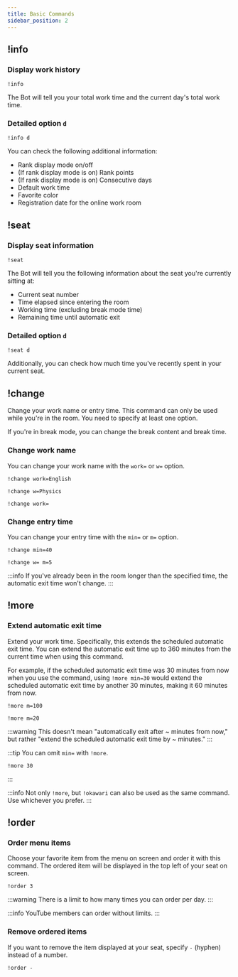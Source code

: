 ```yaml
---
title: Basic Commands
sidebar_position: 2
---
```


## !info

### Display work history

```
!info
```

The Bot will tell you your total work time and the current day's total work time.

### Detailed option `d`

```
!info d
```

You can check the following additional information:

- Rank display mode on/off
- (If rank display mode is on) Rank points
- (If rank display mode is on) Consecutive days
- Default work time
- Favorite color
- Registration date for the online work room

## !seat

### Display seat information

```
!seat
```

The Bot will tell you the following information about the seat you're currently sitting at:

- Current seat number
- Time elapsed since entering the room
- Working time (excluding break mode time)
- Remaining time until automatic exit

### Detailed option `d`

```
!seat d
```

Additionally, you can check how much time you've recently spent in your current seat.

## !change

Change your work name or entry time.
This command can only be used while you're in the room.
You need to specify at least one option.

If you're in break mode, you can change the break content and break time.

### Change work name

You can change your work name with the `work=` or `w=` option.

```text title="Example: Change work name to English."
!change work=English
```

```text title="Example: Change work name to Physics."
!change w=Physics
```

```text title="Example: Remove work name."
!change work=
```

### Change entry time

You can change your entry time with the `min=` or `m=` option.

```text title="Example: Change entry time to 40 minutes. If 10 minutes have already passed since entering, the automatic exit time will be set to 30 minutes later (= 40 minutes after entry time)."
!change min=40
```

```text title="Example: Remove work name and change entry time to 5 minutes. For example, if 3 minutes have passed since entry, the automatic exit time will be set to 2 minutes later (= 5 minutes after entry time)."
!change w= m=5
```

:::info
If you've already been in the room longer than the specified time, the automatic exit time won't change.
:::

## !more

### Extend automatic exit time

Extend your work time.
Specifically, this extends the scheduled automatic exit time.
You can extend the automatic exit time up to 360 minutes from the current time when using this command.

For example, if the scheduled automatic exit time was 30 minutes from now when you use the command, using `!more min=30` would extend the scheduled automatic exit time by another 30 minutes, making it 60 minutes from now.

```text title="Example: Extend by 100 minutes."
!more m=100
```

```text title="Example: Extend by 20 minutes."
!more m=20
```

:::warning
This doesn't mean "automatically exit after ~ minutes from now," but rather "extend the scheduled automatic exit time by ~ minutes."
:::

:::tip
You can omit `min=` with `!more`.

```text title="Example: Extend by 30 minutes."
!more 30
```

:::

:::info
Not only `!more`, but `!okawari` can also be used as the same command. Use whichever you prefer.
:::

## !order

### Order menu items

Choose your favorite item from the menu on screen and order it with this command.
The ordered item will be displayed in the top left of your seat on screen.

```text title="Example: Order item 3"
!order 3
```

:::warning
There is a limit to how many times you can order per day.
:::

:::info
YouTube members can order without limits.
:::

### Remove ordered items

If you want to remove the item displayed at your seat, specify `-` (hyphen) instead of a number.

```text
!order -
``` 
